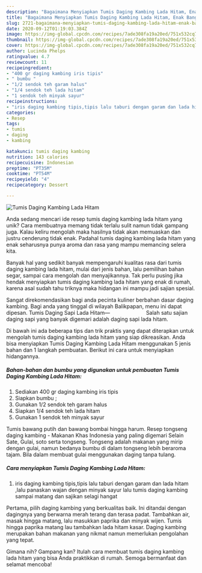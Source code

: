 ```yaml
---
description: "Bagaimana Menyiapkan Tumis Daging Kambing Lada Hitam, Enak Banget"
title: "Bagaimana Menyiapkan Tumis Daging Kambing Lada Hitam, Enak Banget"
slug: 2721-bagaimana-menyiapkan-tumis-daging-kambing-lada-hitam-enak-banget
date: 2020-09-12T01:19:03.384Z
image: https://img-global.cpcdn.com/recipes/7ade308fa19a20ed/751x532cq70/tumis-daging-kambing-lada-hitam-foto-resep-utama.jpg
thumbnail: https://img-global.cpcdn.com/recipes/7ade308fa19a20ed/751x532cq70/tumis-daging-kambing-lada-hitam-foto-resep-utama.jpg
cover: https://img-global.cpcdn.com/recipes/7ade308fa19a20ed/751x532cq70/tumis-daging-kambing-lada-hitam-foto-resep-utama.jpg
author: Lucinda Phelps
ratingvalue: 4.7
reviewcount: 11
recipeingredient:
- "400 gr daging kambing iris tipis"
- " bumbu "
- "1/2 sendok teh garam halus"
- "1/4 sendok teh lada hitam"
- "1 sendok teh minyak sayur"
recipeinstructions:
- "iris daging kambing tipis,tipis lalu taburi dengan garam dan lada hitam ,lalu panaskan wajan dengan minyak sayur lalu tumis daging kambing sampai matang dan sajikan selagi hangat"
categories:
- Resep
tags:
- tumis
- daging
- kambing

katakunci: tumis daging kambing 
nutrition: 143 calories
recipecuisine: Indonesian
preptime: "PT35M"
cooktime: "PT54M"
recipeyield: "4"
recipecategory: Dessert

---
```



![Tumis Daging Kambing Lada Hitam](https://img-global.cpcdn.com/recipes/7ade308fa19a20ed/751x532cq70/tumis-daging-kambing-lada-hitam-foto-resep-utama.jpg)

Anda sedang mencari ide resep tumis daging kambing lada hitam yang unik? Cara membuatnya memang tidak terlalu sulit namun tidak gampang juga. Kalau keliru mengolah maka hasilnya tidak akan memuaskan dan justru cenderung tidak enak. Padahal tumis daging kambing lada hitam yang enak seharusnya punya aroma dan rasa yang mampu memancing selera kita.

Banyak hal yang sedikit banyak mempengaruhi kualitas rasa dari tumis daging kambing lada hitam, mulai dari jenis bahan, lalu pemilihan bahan segar, sampai cara mengolah dan menyajikannya. Tak perlu pusing jika hendak menyiapkan tumis daging kambing lada hitam yang enak di rumah, karena asal sudah tahu triknya maka hidangan ini mampu jadi sajian spesial.

Sangat direkomendasikan bagi anda pecinta kuliner berbahan dasar daging kambing. Bagi anda yang tinggal di wilayah Balikpapan, menu ini dapat dipesan. Tumis Daging Sapi Lada Hitam—⠀⠀⠀⠀⠀⠀⠀⠀⠀ Salah satu sajian daging sapi yang banyak digemari adalah daging sapi lada hitam.


Di bawah ini ada beberapa tips dan trik praktis yang dapat diterapkan untuk mengolah tumis daging kambing lada hitam yang siap dikreasikan. Anda bisa menyiapkan Tumis Daging Kambing Lada Hitam menggunakan 5 jenis bahan dan 1 langkah pembuatan. Berikut ini cara untuk menyiapkan hidangannya.

<!--inarticleads1-->

##### Bahan-bahan dan bumbu yang digunakan untuk pembuatan Tumis Daging Kambing Lada Hitam:

1. Sediakan 400 gr daging kambing iris tipis
1. Siapkan  bumbu ;
1. Gunakan 1/2 sendok teh garam halus
1. Siapkan 1/4 sendok teh lada hitam
1. Gunakan 1 sendok teh minyak sayur


Tumis bawang putih dan bawang bombai hingga harum. Resep tongseng daging kambing - Makanan Khas Indonesia yang paling digemari Selain Sate, Gulai, soto serta tongseng. Tongseng adalah makanan yang mirip dengan gulai, namun bedanya bumbu di dalam tongseng lebih beraroma tajam. Bila dalam membuat gulai menggunakan daging tanpa tulang. 

<!--inarticleads2-->

##### Cara menyiapkan Tumis Daging Kambing Lada Hitam:

1. iris daging kambing tipis,tipis lalu taburi dengan garam dan lada hitam ,lalu panaskan wajan dengan minyak sayur lalu tumis daging kambing sampai matang dan sajikan selagi hangat


Pertama, pilih daging kambing yang berkualitas baik. Ini ditandai dengan dagingnya yang berwarna merah terang dan terasa padat. Tambahkan air, masak hingga matang, lalu masukkan paprika dan minyak wijen. Tumis hingga paprika matang lau tambahkan lada hitam kasar. Daging kambing merupakan bahan makanan yang nikmat namun memerlukan pengolahan yang tepat. 

Gimana nih? Gampang kan? Itulah cara membuat tumis daging kambing lada hitam yang bisa Anda praktikkan di rumah. Semoga bermanfaat dan selamat mencoba!
